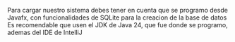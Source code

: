 Para cargar nuestro sistema debes tener en cuenta que se programo desde Javafx, con funcionalidades de SQLite para la creacion de la base de datos 
Es recomendable que usen el JDK de Java 24, que fue donde se programo, ademas del IDE de IntelliJ
